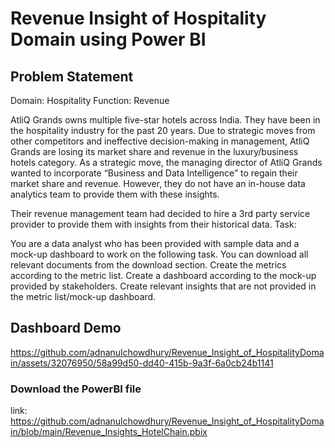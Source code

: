 # Revenue Insight of Hospitality Domain using Power BI

## Problem Statement

Domain:  Hospitality       Function: Revenue

AtliQ Grands owns multiple five-star hotels across India. They have been in the hospitality industry for the past 20 years. Due to strategic moves from other competitors and ineffective decision-making in management, AtliQ Grands are losing its market share and revenue in the luxury/business hotels category. As a strategic move, the managing director of AtliQ Grands wanted to incorporate “Business and Data Intelligence” to regain their market share and revenue. However, they do not have an in-house data analytics team to provide them with these insights.

Their revenue management team had decided to hire a 3rd party service provider to provide them with insights from their historical data.
Task:  

You are a data analyst who has been provided with sample data and a mock-up dashboard to work on the following task. You can download all relevant documents from the download section.
Create the metrics according to the metric list.
Create a dashboard according to the mock-up provided by stakeholders.
Create relevant insights that are not provided in the metric list/mock-up dashboard.


## Dashboard Demo


https://github.com/adnanulchowdhury/Revenue_Insight_of_HospitalityDomain/assets/32076950/58a99d50-dd40-415b-9a3f-6a0cb24b1141

### Download the PowerBI file
link: https://github.com/adnanulchowdhury/Revenue_Insight_of_HospitalityDomain/blob/main/Revenue_Insights_HotelChain.pbix
